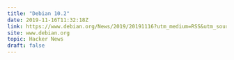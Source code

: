 ```yaml
---
title: "Debian 10.2"
date: 2019-11-16T11:32:18Z
link: https://www.debian.org/News/2019/20191116?utm_medium=RSS&utm_source=hune
site: www.debian.org
topic: Hacker News
draft: false
---
```

